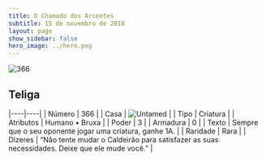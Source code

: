```yaml
---
title: O Chamado dos Arcontes
subtitle: 15 de novembro de 2018
layout: page
show_sidebar: false
hero_image: ../hero.png
---
```


![366](https://cdn.keyforgegame.com/media/card_front/pt/341_366_F2PF3262P9XJ_pt.png)

## Teliga

|----|----|
| Número | 366 |
| Casa | ![Untamed](https://archonarcana.com/images/thumb/b/bd/Untamed.png/22px-Untamed.png "Indomados") |
| Tipo | Criatura |
| Atributos | Humano • Bruxa |
| Poder | 3 |
| Armadura | 0 |
| Texto | Sempre que o seu oponente jogar uma criatura, ganhe 1A. |
| Raridade | Rara |
| Dizeres | “Não tente mudar o Caldeirão para satisfazer as suas necessidades. Deixe que ele mude você.” |
